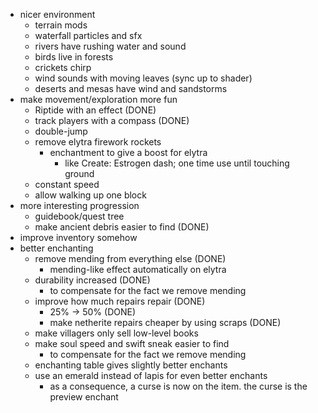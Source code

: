 - nicer environment
  - terrain mods
  - waterfall particles and sfx
  - rivers have rushing water and sound
  - birds live in forests
  - crickets chirp
  - wind sounds with moving leaves (sync up to shader)
  - deserts and mesas have wind and sandstorms
- make movement/exploration more fun
  - Riptide with an effect (DONE)
  - track players with a compass (DONE)
  - double-jump
  - remove elytra firework rockets
    - enchantment to give a boost for elytra
      - like Create: Estrogen dash; one time use until touching ground
  - constant speed
  - allow walking up one block
- more interesting progression
  - guidebook/quest tree
  - make ancient debris easier to find (DONE)
- improve inventory somehow
- better enchanting
  - remove mending from everything else (DONE)
    - mending-like effect automatically on elytra
  - durability increased (DONE)
    - to compensate for the fact we remove mending
  - improve how much repairs repair (DONE)
    - 25% -> 50% (DONE)
    - make netherite repairs cheaper by using scraps (DONE)
  - make villagers only sell low-level books
  - make soul speed and swift sneak easier to find
    - to compensate for the fact we remove mending 
  - enchanting table gives slightly better enchants
  - use an emerald instead of lapis for even better enchants
    - as a consequence, a curse is now on the item. the curse is the preview enchant